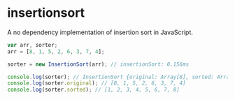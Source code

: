# insertionsort
A no dependency implementation of insertion sort in JavaScript.

```javascript
var arr, sorter;
arr = [8, 1, 5, 2, 6, 3, 7, 4];

sorter = new InsertionSort(arr); // insertionSort: 0.156ms

console.log(sorter); // InsertionSort {original: Array[8], sorted: Array[8]}
console.log(sorter.original); // [8, 1, 5, 2, 6, 3, 7, 4]
console.log(sorter.sorted); // [1, 2, 3, 4, 5, 6, 7, 8]
```
